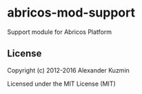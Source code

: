 # abricos-mod-support

Support module for Abricos Platform


## License
Copyright (c) 2012-2016 Alexander Kuzmin

Licensed under the MIT License (MIT)